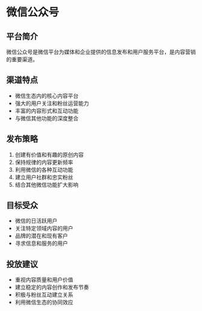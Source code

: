 # 微信公众号

## 平台简介
微信公众号是微信平台为媒体和企业提供的信息发布和用户服务平台，是内容营销的重要渠道。

## 渠道特点
- 微信生态内的核心内容平台
- 强大的用户关注和粉丝运营能力
- 丰富的内容形式和互动功能
- 与微信其他功能的深度整合

## 发布策略
1. 创建有价值和有趣的原创内容
2. 保持规律的内容更新频率
3. 利用微信的各种互动功能
4. 建立用户社群和忠实粉丝
5. 结合其他微信功能扩大影响

## 目标受众
- 微信的日活跃用户
- 关注特定领域内容的用户
- 品牌的潜在和现有客户
- 寻求信息和服务的用户

## 投放建议
- 重视内容质量和用户价值
- 建立稳定的内容创作和发布节奏
- 积极与粉丝互动建立关系
- 利用微信生态的协同效应